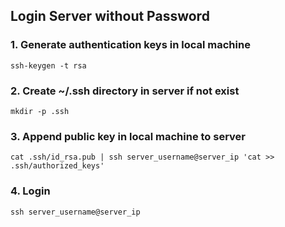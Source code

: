 ## Login Server without Password
### 1. Generate authentication keys in local machine
```
ssh-keygen -t rsa
```
### 2. Create ~/.ssh directory in server if not exist
```
mkdir -p .ssh
```
### 3. Append public key in local machine to server 
```
cat .ssh/id_rsa.pub | ssh server_username@server_ip 'cat >> .ssh/authorized_keys'
```
### 4. Login 
```
ssh server_username@server_ip
```

